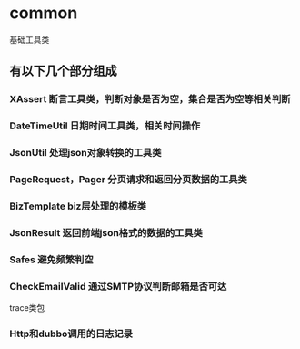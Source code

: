 # common
基础工具类
## 有以下几个部分组成
### XAssert 断言工具类，判断对象是否为空，集合是否为空等相关判断
### DateTimeUtil 日期时间工具类，相关时间操作
### JsonUtil 处理json对象转换的工具类
### PageRequest，Pager 分页请求和返回分页数据的工具类
### BizTemplate biz层处理的模板类
### JsonResult 返回前端json格式的数据的工具类
### Safes 避免频繁判空
### CheckEmailValid 通过SMTP协议判断邮箱是否可达
trace类包
### Http和dubbo调用的日志记录
